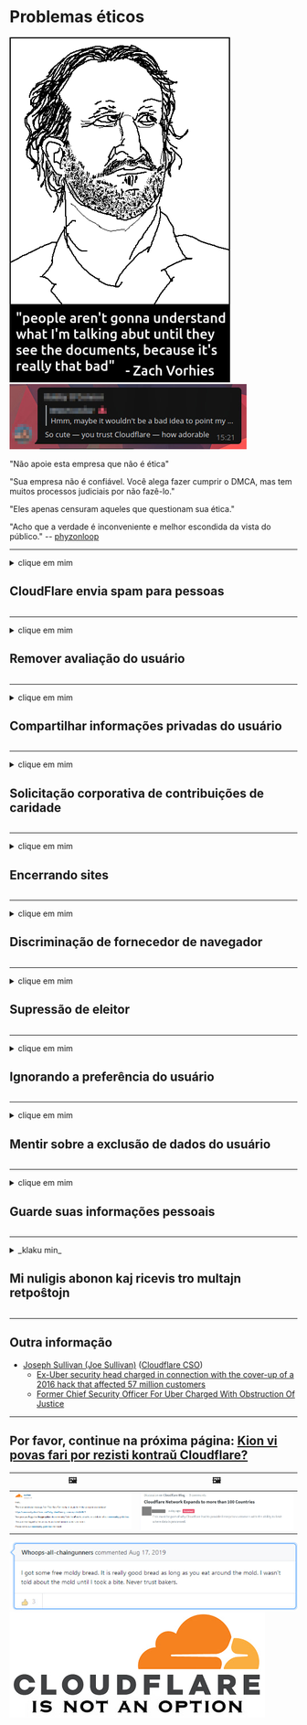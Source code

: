 # Problemas éticos

![](../image/itsreallythatbad.jpg)
![](../image/telegram/c81238387627b4bfd3dcd60f56d41626.jpg)

"Não apoie esta empresa que não é ética"

"Sua empresa não é confiável. Você alega fazer cumprir o DMCA, mas tem muitos processos judiciais por não fazê-lo."

"Eles apenas censuram aqueles que questionam sua ética."

"Acho que a verdade é inconveniente e melhor escondida da vista do público."  -- [phyzonloop](https://twitter.com/phyzonloop)


---


<details>
<summary>clique em mim

## CloudFlare envia spam para pessoas
</summary>


A Cloudflare está enviando e-mails de spam para usuários que não são da Cloudflare.

- Envie e-mails apenas para assinantes que optaram por receber
- Quando o usuário disser "pare", pare de enviar e-mail

É simples assim. Mas Cloudflare não se importa.
Cloudflare disse que usar seu serviço pode parar todos os spammers ou invasores.
Como podemos parar o Cloudflare sem ativar o Cloudflare?


| 🖼 | 🖼 |
| --- | --- |
| ![](../image/cfspam01.jpg) | ![](../image/cfspam03.jpg) |
| ![](../image/cfspam02.jpg) | ![](../image/cfspambrittany.jpg)<br>![](../image/cfspamtwtr.jpg) |

</details>

---

<details>
<summary>clique em mim

## Remover avaliação do usuário
</summary>


Cloudflare censura críticas negativas.
Se você postar um texto anti-Cloudflare no Twitter, terá a chance de obter uma resposta do funcionário da Cloudflare com a mensagem "Não, não é".
Se você postar uma avaliação negativa em qualquer site de avaliação, eles tentarão censurá-la.


| 🖼 | 🖼 |
| --- | --- |
| ![](../image/cfcenrev_01.jpg)<br>![](../image/cfcenrev_02.jpg) | ![](../image/cfcenrev_03.jpg) |

</details>

---

<details>
<summary>clique em mim

## Compartilhar informações privadas do usuário
</summary>


Cloudflare tem um grande problema de assédio.
A Cloudflare compartilha informações pessoais de quem reclama dos sites hospedados.
Às vezes, eles pedem que você forneça sua identidade verdadeira.
Se você não quer ser assediado, agredido, golpeado ou morto, é melhor ficar longe de sites do Cloudflared.


| 🖼 | 🖼 |
| --- | --- |
| ![](../image/cfdox_what.jpg) | ![](../image/cfdox_swat.jpg) |
| ![](../image/cfdox_kill.jpg) | ![](../image/cfdox_threat.jpg) |
| ![](../image/cfdox_dox.jpg) | ![](../image/cfdox_ex1.jpg) |
| ![](../image/cfabuseform.jpg) | ![](../image/cfdox_ex2.jpg) |

</details>

---

<details>
<summary>clique em mim

## Solicitação corporativa de contribuições de caridade
</summary>


CloudFlare está pedindo contribuições de caridade.
É terrível que uma empresa americana peça caridade ao lado de organizações sem fins lucrativos que têm boas causas.
Se você gosta de bloquear pessoas ou perder o tempo de outras pessoas, você pode pedir algumas pizzas para os funcionários da Cloudflare.


![](../image/cfdonate.jpg)

</details>

---

<details>
<summary>clique em mim

## Encerrando sites
</summary>


O que você fará se o seu site cair repentinamente?
Há relatos de que o Cloudflare está excluindo a configuração do usuário ou interrompendo o serviço sem qualquer aviso, silenciosamente.
Sugerimos que você encontre um provedor melhor.

![](../image/cftmnt.jpg)

</details>

---

<details>
<summary>clique em mim

## Discriminação de fornecedor de navegador
</summary>


CloudFlare dá tratamento preferencial para aqueles que usam o Firefox, enquanto dá tratamento hostil para usuários de não-Tor-Browser sobre Tor.
Os usuários do Tor que se recusam legitimamente a executar javascript não-livre também recebem tratamento hostil.
Essa desigualdade de acesso é um abuso da neutralidade da rede e um abuso de poder.

![](../image/browdifftbcx.gif)

- Esquerda: Navegador Tor, Direita: Chrome. Mesmo endereço IP.

![](../image/browserdiff.jpg)

- Esquerda: Javascript do navegador Tor desativado, cookie ativado
- À direita: Javascript do Chrome ativado, cookie desativado

![](../image/cfsiryoublocked.jpg)

- QuteBrowser (navegador secundário) sem Tor (Clearnet IP)

![](../image/lynx_cloudflare.gif)

- Lynx


| ***Navegador*** | ***Tratamento de acesso*** |
| --- | --- |
| Tor Browser (Javascript habilitado) | acesso permitido |
| Firefox (Javascript habilitado) | acesso degradado |
| Chromium (Javascript habilitado) | acesso degradado |
| Chromium or Firefox (Javascript desativado) | acesso negado |
| Chromium or Firefox (Cookie desativado) | acesso negado |
| QuteBrowser | acesso negado |
| lynx | acesso negado |
| w3m | acesso negado |
| wget | acesso negado |


Por que não usar o botão de áudio para resolver o desafio fácil?

Sim, há um botão de áudio, mas ele sempre não funciona no Tor.
Você receberá esta mensagem quando clicar nele:

```
Tente mais tarde
Seu computador ou rede pode estar enviando consultas automatizadas.
Para proteger nossos usuários, não podemos processar sua solicitação no momento.
Para mais detalhes visite nossa página de ajuda
```

</details>

---

<details>
<summary>clique em mim

## Supressão de eleitor
</summary>


Os eleitores nos estados dos EUA registram-se para votar por meio do site do secretário de estado no estado de sua residência.
Escritórios de secretários de estado controlados pelos republicanos envolvem-se na repressão aos eleitores por meio do proxy do site do secretário de estado por meio do Cloudflare.
O tratamento hostil da Cloudflare aos usuários do Tor, sua posição MITM como um ponto global centralizado de vigilância e seu papel prejudicial em geral tornam os eleitores em potencial relutantes em se registrar.
Os liberais, em particular, tendem a abraçar a privacidade.
Os formulários de registro de eleitores coletam informações confidenciais sobre a inclinação política do eleitor, endereço físico pessoal, número do seguro social e data de nascimento.
A maioria dos estados disponibiliza apenas um subconjunto dessas informações publicamente, mas o Cloudflare vê todas essas informações quando alguém se registra para votar.

Observe que o registro em papel não contorna o Cloudflare porque os funcionários da equipe de entrada de dados do secretário de estado provavelmente usarão o site do Cloudflare para inserir os dados.

| 🖼 | 🖼 |
| --- | --- |
| ![](../image/cfvotm_01.jpg) | ![](../image/cfvotm_02.jpg) |

- Change.org é um site famoso por coletar votos e agir.
“pessoas em todos os lugares estão iniciando campanhas, mobilizando apoiadores e trabalhando com tomadores de decisão para gerar soluções.”
Infelizmente, muitas pessoas não conseguem ver o change.org de forma alguma devido ao filtro agressivo do Cloudflare.
Eles estão sendo impedidos de assinar a petição, o que os exclui de um processo democrático.
O uso de outra plataforma não declarada em nuvem, como OpenPetition, ajuda a solucionar o problema.

| 🖼 | 🖼 |
| --- | --- |
| ![](../image/changeorgasn.jpg) | ![](../image/changeorgtor.jpg) |

- O "Projeto ateniense" da Cloudflare oferece proteção gratuita em nível empresarial para sites de eleições estaduais e locais.
Eles disseram que "seus constituintes podem acessar informações eleitorais e registro de eleitores", mas isso é uma mentira porque muitas pessoas simplesmente não conseguem navegar no site.

</details>

---

<details>
<summary>clique em mim

## Ignorando a preferência do usuário
</summary>


Se você cancelar algo, não receberá nenhum e-mail sobre isso.
Cloudflare ignora a preferência do usuário e compartilha dados com empresas terceirizadas sem o consentimento do cliente.
Se você estiver usando o plano gratuito, às vezes eles enviam um e-mail para você pedindo para comprar uma assinatura mensal.

![](../image/cfviopl_tp.jpg)

</details>

---

<details>
<summary>clique em mim

## Mentir sobre a exclusão de dados do usuário
</summary>


De acordo com o blog deste ex-cliente da cloudflare, a Cloudflare está mentindo sobre a exclusão de contas.
Hoje em dia, muitas empresas mantêm seus dados depois que você fecha ou remove sua conta.
A maioria das boas empresas menciona isso em sua política de privacidade.
Cloudflare? Não.

```
2019-08-05 CloudFlare me enviou a confirmação de que eles removeram minha conta.
2019-10-02 Recebi um e-mail da CloudFlare "porque sou um cliente"
```

Cloudflare não conhecia a palavra "remover".
Se foi realmente removido, por que esse ex-cliente recebeu um e-mail?
Ele também mencionou que a política de privacidade da Cloudflare não menciona sobre isso.

```
A nova política de privacidade deles não faz nenhuma menção à retenção de dados por um ano.
```

![](../image/cfviopl_notdel.jpg)

Como você pode confiar na Cloudflare se sua política de privacidade é uma mentira?

- [Mais de um ano se passou desde que cancelei minha conta Cloudflare](https://shkspr.mobi/blog/2020/09/dont-trust-cloudflare-with-your-personal-data/)

</details>

---

<details>
<summary>clique em mim

## Guarde suas informações pessoais
</summary>


Excluir conta Cloudflare é um nível difícil.

```
Envie um tíquete de suporte usando a categoria "Conta",
e solicitar a exclusão da conta no corpo da mensagem.
Você não deve ter domínios ou cartões de crédito vinculados à sua conta antes de solicitar a exclusão.
```

Você receberá este email de confirmação.

![](../image/cf_deleteandkeep.jpg)

"Começamos a processar sua solicitação de exclusão" mas "Continuaremos a armazenar suas informações pessoais".

Você pode "confiar" nisso?


- Como cancelar sua conta Cloudflare

1. Faça login no painel do Cloudflare.
2. Exclua todas as zonas (domínios) de seu painel.
3. Clique no link de suporte.
4. Envie um novo tíquete. Diga a eles que você deseja encerrar sua conta.
5. Espere vários dias.
6. A equipe da Cloudflare pedirá sua confirmação e o motivo pelo qual você decidiu sair da Cloudflare.
7. Envie uma resposta novamente.
8. Espere vários dias.
9. Você receberá uma mensagem: Excluímos com sucesso sua conta


</details>

---

<details>
<summary>_klaku min_

## Mi nuligis abonon kaj ricevis tro multajn retpoŝtojn
</summary>


La uzanto nuligis sian 'Cloudflare stream' abonon kaj li ricevas retpoŝtajn memorigilojn ĉiutage por rememorigi lin pri nuligita abono.
Ne estas malaprobita butono. Kiel vi ĉesas ĉi tiun frenezon?

![](../image/barrageemailcancelsubscription.jpg)

Cloudflare diris al ĉi tiu uzanto kontakti subtenteamo kaj peti ĉiujn viajn enhavojn forigi.

- [t](https://web.archive.org/web/20210412165334/https://twitter.com/JohnHaldson/status/1381651569247088650)

</details>

---

## Outra informação

- [Joseph Sullivan (Joe Sullivan)](../cloudflare_inc/cloudflare_members.md) ([Cloudflare CSO](https://twitter.com/eastdakota/status/1296522269313785862))
  - [Ex-Uber security head charged in connection with the cover-up of a 2016 hack that affected 57 million customers](https://www.businessinsider.com/uber-data-hack-security-head-joe-sullivan-charged-cover-up-2020-8)
  - [Former Chief Security Officer For Uber Charged With Obstruction Of Justice](https://www.justice.gov/usao-ndca/pr/former-chief-security-officer-uber-charged-obstruction-justice)


---


## Por favor, continue na próxima página:   [Kion vi povas fari por rezisti kontraŭ Cloudflare?](pt.action.md)

|  🖼  |  🖼 |
| --- | --- |
| ![](../image/cfcommunity_ban.jpg) | ![](../image/censor_cloudflare_blogcomment.jpg) |

![](../image/freemoldybread.jpg)
![](../image/cfisnotanoption.jpg)
